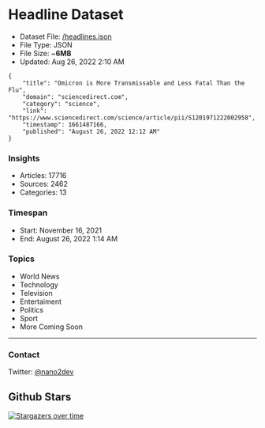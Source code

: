 # Headline Dataset

- Dataset File: [/headlines.json](https://raw.githubusercontent.com/fwd/news/master/headlines.json) 
- File Type: JSON
- File Size: ~**6MB**
- Updated: Aug 26, 2022 2:10 AM

```
{
    "title": "Omicron is More Transmissable and Less Fatal Than the Flu",
    "domain": "sciencedirect.com",
    "category": "science",
    "link": "https://www.sciencedirect.com/science/article/pii/S1201971222002958",
    "timestamp": 1661487166,
    "published": "August 26, 2022 12:12 AM"
}
```

### Insights

- Articles: 17716
- Sources: 2462
- Categories: 13

### Timespan

- Start: November 16, 2021
- End: August 26, 2022 1:14 AM

### Topics

- World News
- Technology
- Television
- Entertaiment
- Politics
- Sport
- More Coming Soon

---

### Contact 

Twitter: [@nano2dev](https://twitter.com/nano2dev)

## Github Stars

[![Stargazers over time](https://starchart.cc/fwd/news.svg)](https://starchart.cc/fwd/news)
	